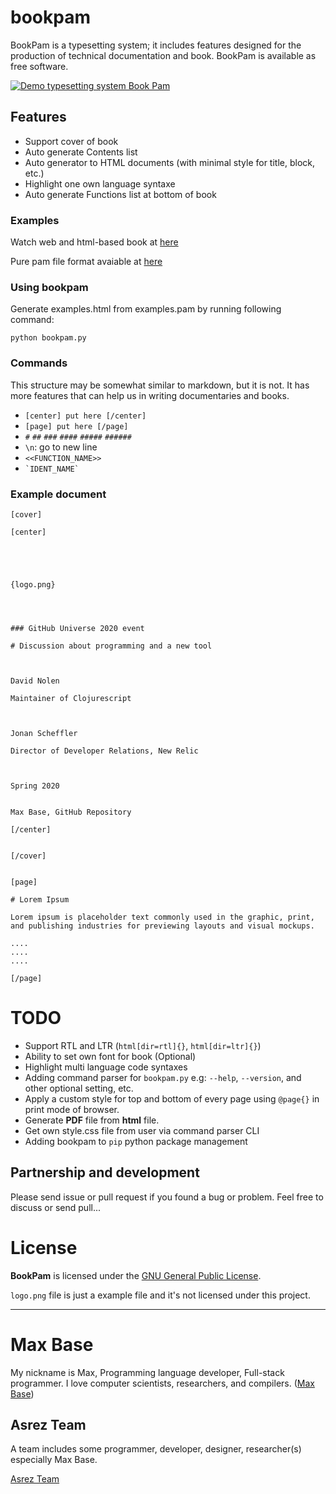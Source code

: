 # bookpam



BookPam is a typesetting system; it includes features designed for the production of technical documentation and book.
BookPam is available as free software.

[![Demo typesetting system Book Pam](demo.jpg)](https://basemax.github.io/bookpam/examples.html)

## Features

- Support cover of book
- Auto generate Contents list
- Auto generator to HTML documents (with minimal style for title, block, etc.)
- Highlight one own language syntaxe
- Auto generate Functions list at bottom of book

### Examples

Watch web and html-based book at [here](https://basemax.github.io/bookpam/examples.html)

Pure pam file format avaiable at [here](examples.pam)

### Using bookpam

Generate examples.html from examples.pam by running following command:

```
python bookpam.py
```

### Commands

This structure may be somewhat similar to markdown, but it is not.
It has more features that can help us in writing documentaries and books.

- `[center] put here [/center]`
- `[page] put here [/page]`
- `#` `##` `###` `####` `#####` `######`
- `\n`: go to new line
- `<<FUNCTION_NAME>>`
- ``` `IDENT_NAME` ```

### Example document

```
[cover]

[center]





{logo.png}




### GitHub Universe 2020 event

# Discussion about programming and a new tool



David Nolen
 
Maintainer of Clojurescript 



Jonan Scheffler

Director of Developer Relations, New Relic 



Spring 2020


Max Base, GitHub Repository

[/center]


[/cover]


[page]

# Lorem Ipsum

Lorem ipsum is placeholder text commonly used in the graphic, print, and publishing industries for previewing layouts and visual mockups.

....
....
....

[/page]
```

# TODO

- Support RTL and LTR (`html[dir=rtl]{}`, `html[dir=ltr]{}`)
- Ability to set own font for book (Optional)
- Highlight multi language code syntaxes
- Adding command parser for `bookpam.py` e.g: `--help`, `--version`, and other optional setting, etc.
- Apply a custom style for top and bottom of every page using `@page{}` in print mode of browser.
- Generate **PDF** file from **html** file.
- Get own style.css file from user via command parser CLI
- Adding bookpam to `pip` python package management

## Partnership and development

Please send issue or pull request if you found a bug or problem.
Feel free to discuss or send pull...

# License

**BookPam** is licensed under the [GNU General Public License](LICENSE).

`logo.png` file is just a example file and it's not licensed under this project.

---------

# Max Base

My nickname is Max, Programming language developer, Full-stack programmer. I love computer scientists, researchers, and compilers. ([Max Base](https://maxbase.org/))

## Asrez Team

A team includes some programmer, developer, designer, researcher(s) especially Max Base.

[Asrez Team](https://www.asrez.com/)
